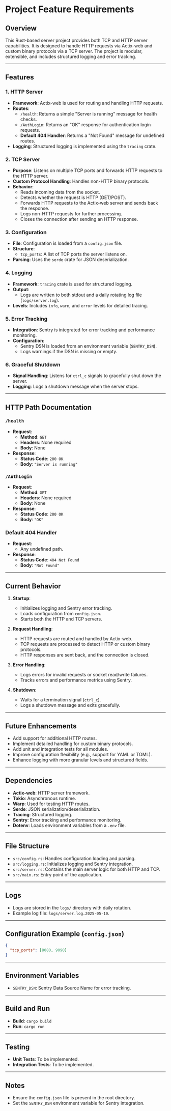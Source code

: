 # Project Feature Requirements

## Overview
This Rust-based server project provides both TCP and HTTP server capabilities. It is designed to handle HTTP requests via Actix-web and custom binary protocols via a TCP server. The project is modular, extensible, and includes structured logging and error tracking.

---

## Features

### 1. **HTTP Server**
- **Framework**: Actix-web is used for routing and handling HTTP requests.
- **Routes**:
  - `/health`: Returns a simple "Server is running" message for health checks.
  - `/AuthLogin`: Returns an "OK" response for authentication login requests.
  - **Default 404 Handler**: Returns a "Not Found" message for undefined routes.
- **Logging**: Structured logging is implemented using the `tracing` crate.

### 2. **TCP Server**
- **Purpose**: Listens on multiple TCP ports and forwards HTTP requests to the HTTP server.
- **Custom Protocol Handling**: Handles non-HTTP binary protocols.
- **Behavior**:
  - Reads incoming data from the socket.
  - Detects whether the request is HTTP (GET/POST).
  - Forwards HTTP requests to the Actix-web server and sends back the response.
  - Logs non-HTTP requests for further processing.
  - Closes the connection after sending an HTTP response.

### 3. **Configuration**
- **File**: Configuration is loaded from a `config.json` file.
- **Structure**:
  - `tcp_ports`: A list of TCP ports the server listens on.
- **Parsing**: Uses the `serde` crate for JSON deserialization.

### 4. **Logging**
- **Framework**: `tracing` crate is used for structured logging.
- **Output**:
  - Logs are written to both stdout and a daily rotating log file (`logs/server.log`).
- **Levels**: Includes `info`, `warn`, and `error` levels for detailed tracing.

### 5. **Error Tracking**
- **Integration**: Sentry is integrated for error tracking and performance monitoring.
- **Configuration**:
  - Sentry DSN is loaded from an environment variable (`SENTRY_DSN`).
  - Logs warnings if the DSN is missing or empty.

### 6. **Graceful Shutdown**
- **Signal Handling**: Listens for `ctrl_c` signals to gracefully shut down the server.
- **Logging**: Logs a shutdown message when the server stops.

---

## HTTP Path Documentation

### `/health`
- **Request**:
  - **Method**: `GET`
  - **Headers**: None required
  - **Body**: None
- **Response**:
  - **Status Code**: `200 OK`
  - **Body**: `"Server is running"`

### `/AuthLogin`
- **Request**:
  - **Method**: `GET`
  - **Headers**: None required
  - **Body**: None
- **Response**:
  - **Status Code**: `200 OK`
  - **Body**: `"OK"`

### Default 404 Handler
- **Request**:
  - Any undefined path.
- **Response**:
  - **Status Code**: `404 Not Found`
  - **Body**: `"Not Found"`

---

## Current Behavior
1. **Startup**:
   - Initializes logging and Sentry error tracking.
   - Loads configuration from `config.json`.
   - Starts both the HTTP and TCP servers.

2. **Request Handling**:
   - HTTP requests are routed and handled by Actix-web.
   - TCP requests are processed to detect HTTP or custom binary protocols.
   - HTTP responses are sent back, and the connection is closed.

3. **Error Handling**:
   - Logs errors for invalid requests or socket read/write failures.
   - Tracks errors and performance metrics using Sentry.

4. **Shutdown**:
   - Waits for a termination signal (`ctrl_c`).
   - Logs a shutdown message and exits gracefully.

---

## Future Enhancements
- Add support for additional HTTP routes.
- Implement detailed handling for custom binary protocols.
- Add unit and integration tests for all modules.
- Improve configuration flexibility (e.g., support for YAML or TOML).
- Enhance logging with more granular levels and structured fields.

---

## Dependencies
- **Actix-web**: HTTP server framework.
- **Tokio**: Asynchronous runtime.
- **Warp**: Used for testing HTTP routes.
- **Serde**: JSON serialization/deserialization.
- **Tracing**: Structured logging.
- **Sentry**: Error tracking and performance monitoring.
- **Dotenv**: Loads environment variables from a `.env` file.

---

## File Structure
- `src/config.rs`: Handles configuration loading and parsing.
- `src/logging.rs`: Initializes logging and Sentry integration.
- `src/server.rs`: Contains the main server logic for both HTTP and TCP.
- `src/main.rs`: Entry point of the application.

---

## Logs
- Logs are stored in the `logs/` directory with daily rotation.
- Example log file: `logs/server.log.2025-05-10`.

---

## Configuration Example (`config.json`)
```json
{
  "tcp_ports": [8080, 9090]
}
```

---

## Environment Variables
- `SENTRY_DSN`: Sentry Data Source Name for error tracking.

---

## Build and Run
- **Build**: `cargo build`
- **Run**: `cargo run`

---

## Testing
- **Unit Tests**: To be implemented.
- **Integration Tests**: To be implemented.

---

## Notes
- Ensure the `config.json` file is present in the root directory.
- Set the `SENTRY_DSN` environment variable for Sentry integration.
